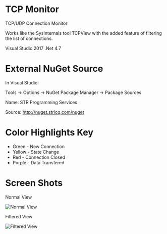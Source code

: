 # TCP Monitor
TCP/UDP Connection Monitor

Works like the SysInternals tool TCPView with the added feature of filtering the list of connections.

Visual Studio 2017 .Net 4.7

# External NuGet Source
In Visual Studio:

Tools -> Options -> NuGet Package Manager -> Package Sources

Name: STR Programming Services

Source: http://nuget.stricq.com/nuget

# Color Highlights Key

* Green - New Connection
* Yellow - State Change
* Red - Connection Closed
* Purple - Data Transfered

# Screen Shots

Normal View

![Normal View](https://stricq.com/images/TcpMonitor-1.png)

Filtered View

![Filtered View](https://stricq.com/images/TcpMonitor-2.png)
